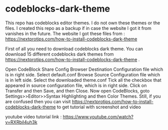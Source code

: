 # codeblocks-dark-theme

This repo has codeblocks editor themes. I do not own these themes or the files. I created this repo as a backup if in case the website I got it from vanishes in the future. The website I got these files from : https://nextprotips.com/how-to-install-codeblocks-dark-theme

First of all you need to download codeblocks dark theme. You can download 15 different codeblocks dark themes from https://nextprotips.com/how-to-install-codeblocks-dark-theme .

Open CodeBlock Share Config
Browser Destination Configuration file which is in right side.
Select default.conf
Browse Source Configuration file which is in left side.
Select the downloaded theme.conf
Tick all the checkbox that appeared in source configuration file, which is in right side.
Click on Transfer and then Save, and then Close.
Now open CodeBlocks, goto Settings>>Editor>>Syntax Highlighting and then Color Themes.
Still, if you are confused then you can visit  https://nextprotips.com/how-to-install-codeblocks-dark-theme to get tutorial with screenshot and video

youtube video tutorial link : https://www.youtube.com/watch?v=RXRbil4uh3k
